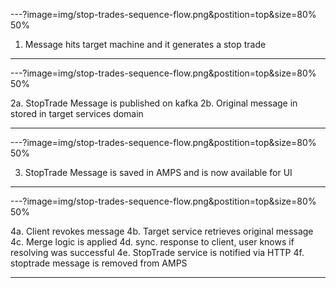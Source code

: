 ---?image=img/stop-trades-sequence-flow.png&postition=top&size=80% 50%

1. Message hits target machine and it generates a stop trade

---

---?image=img/stop-trades-sequence-flow.png&postition=top&size=80% 50%

2a. StopTrade Message is published on kafka
2b. Original message in stored in target services domain

---

---?image=img/stop-trades-sequence-flow.png&postition=top&size=80% 50%

3. StopTrade Message is saved in AMPS and is now available for UI

---

---?image=img/stop-trades-sequence-flow.png&postition=top&size=80% 50%

4a. Client revokes message
4b. Target service retrieves original message
4c. Merge logic is applied
4d. sync. response to client, user knows if resolving was successful
4e. StopTrade service is notified via HTTP
4f. stoptrade message is removed from AMPS

---